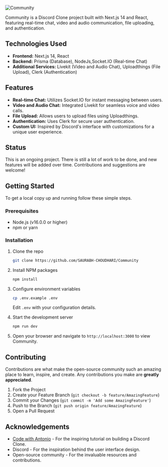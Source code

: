 ![Community](https://utfs.io/f/e8ce1d9e-b607-425b-86b9-4d312d243de3-5bd0h9.png)

Community is a Discord Clone project built with Next.js 14 and React, featuring real-time chat, video and audio communication, file uploading, and authentication.

## Technologies Used

- **Frontend:** Next.js 14, React
- **Backend:** Prisma (Database), NodeJs,Socket.IO (Real-time Chat)
- **Additional Services:** Livekit (Video and Audio Chat), Uploadthings (File Upload), Clerk (Authentication)

## Features

- **Real-time Chat:** Utilizes Socket.IO for instant messaging between users.
- **Video and Audio Chat:** Integrated Livekit for seamless voice and video calls.
- **File Upload:** Allows users to upload files using Uploadthings.
- **Authentication:** Uses Clerk for secure user authentication.
- **Custom UI:** Inspired by Discord's interface with customizations for a unique user experience.

## Status

This is an ongoing project. There is still a lot of work to be done, and new features will be added over time. Contributions and suggestions are welcome!

## Getting Started

To get a local copy up and running follow these simple steps.

### Prerequisites

- Node.js (v16.0.0 or higher)
- npm or yarn

### Installation

1. Clone the repo
   ```sh
   git clone https://github.com/SAURABH-CHOUDHARI/Community
   ```
2. Install NPM packages
   ```sh
   npm install
   ```
3. Configure environment variables

   ```sh
   cp .env.example .env
   ```

   Edit `.env` with your configuration details.

4. Start the development server
   ```sh
   npm run dev
   ```
5. Open your browser and navigate to `http://localhost:3000` to view Community.

## Contributing

Contributions are what make the open-source community such an amazing place to learn, inspire, and create. Any contributions you make are **greatly appreciated**.

1. Fork the Project
2. Create your Feature Branch (`git checkout -b feature/AmazingFeature`)
3. Commit your Changes (`git commit -m 'Add some AmazingFeature'`)
4. Push to the Branch (`git push origin feature/AmazingFeature`)
5. Open a Pull Request

## Acknowledgements

- [Code with Antonio](https://www.youtube.com/watch?v=ZbX4Ok9YX94) - For the inspiring tutorial on building a Discord Clone.
- Discord - For the inspiration behind the user interface design.
- Open-source community - For the invaluable resources and contributions.
